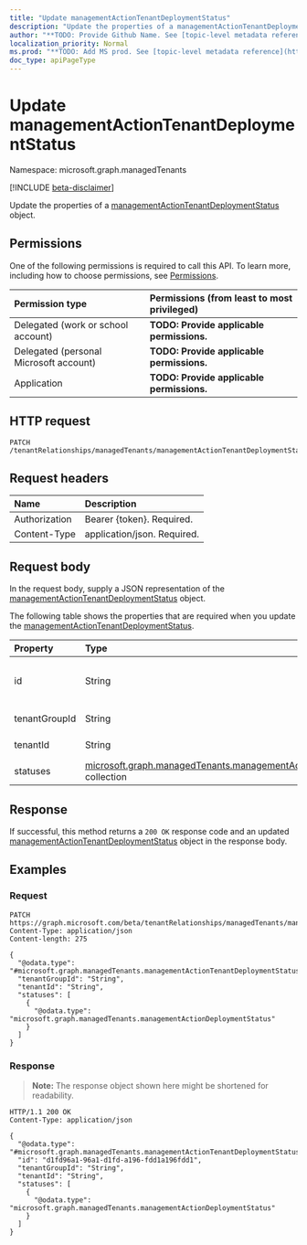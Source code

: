 ```yaml
---
title: "Update managementActionTenantDeploymentStatus"
description: "Update the properties of a managementActionTenantDeploymentStatus object."
author: "**TODO: Provide Github Name. See [topic-level metadata reference](https://msgo.azurewebsites.net/add/document/guidelines/metadata.html#topic-level-metadata)**"
localization_priority: Normal
ms.prod: "**TODO: Add MS prod. See [topic-level metadata reference](https://msgo.azurewebsites.net/add/document/guidelines/metadata.html#topic-level-metadata)**"
doc_type: apiPageType
---
```


# Update managementActionTenantDeploymentStatus
Namespace: microsoft.graph.managedTenants

[!INCLUDE [beta-disclaimer](../../includes/beta-disclaimer.md)]

Update the properties of a [managementActionTenantDeploymentStatus](../resources/managedtenants-managementactiontenantdeploymentstatus.md) object.

## Permissions
One of the following permissions is required to call this API. To learn more, including how to choose permissions, see [Permissions](/graph/permissions-reference).

|Permission type|Permissions (from least to most privileged)|
|:---|:---|
|Delegated (work or school account)|**TODO: Provide applicable permissions.**|
|Delegated (personal Microsoft account)|**TODO: Provide applicable permissions.**|
|Application|**TODO: Provide applicable permissions.**|

## HTTP request

<!-- {
  "blockType": "ignored"
}
-->
``` http
PATCH /tenantRelationships/managedTenants/managementActionTenantDeploymentStatuses/{managementActionTenantDeploymentStatusId}
```

## Request headers
|Name|Description|
|:---|:---|
|Authorization|Bearer {token}. Required.|
|Content-Type|application/json. Required.|

## Request body
In the request body, supply a JSON representation of the [managementActionTenantDeploymentStatus](../resources/managedtenants-managementactiontenantdeploymentstatus.md) object.

The following table shows the properties that are required when you update the [managementActionTenantDeploymentStatus](../resources/managedtenants-managementactiontenantdeploymentstatus.md).

|Property|Type|Description|
|:---|:---|:---|
|id|String|**TODO: Add Description** Inherited from [entity](../resources/managedtenants-entity.md)|
|tenantGroupId|String|**TODO: Add Description**|
|tenantId|String|**TODO: Add Description**|
|statuses|[microsoft.graph.managedTenants.managementActionDeploymentStatus](../resources/managedtenants-managementactiondeploymentstatus.md) collection|**TODO: Add Description**|



## Response

If successful, this method returns a `200 OK` response code and an updated [managementActionTenantDeploymentStatus](../resources/managedtenants-managementactiontenantdeploymentstatus.md) object in the response body.

## Examples

### Request
<!-- {
  "blockType": "request",
  "name": "update_managementactiontenantdeploymentstatus"
}
-->
``` http
PATCH https://graph.microsoft.com/beta/tenantRelationships/managedTenants/managementActionTenantDeploymentStatuses/{managementActionTenantDeploymentStatusId}
Content-Type: application/json
Content-length: 275

{
  "@odata.type": "#microsoft.graph.managedTenants.managementActionTenantDeploymentStatus",
  "tenantGroupId": "String",
  "tenantId": "String",
  "statuses": [
    {
      "@odata.type": "microsoft.graph.managedTenants.managementActionDeploymentStatus"
    }
  ]
}
```


### Response
>**Note:** The response object shown here might be shortened for readability.
<!-- {
  "blockType": "response",
  "truncated": true
}
-->
``` http
HTTP/1.1 200 OK
Content-Type: application/json

{
  "@odata.type": "#microsoft.graph.managedTenants.managementActionTenantDeploymentStatus",
  "id": "d1fd96a1-96a1-d1fd-a196-fdd1a196fdd1",
  "tenantGroupId": "String",
  "tenantId": "String",
  "statuses": [
    {
      "@odata.type": "microsoft.graph.managedTenants.managementActionDeploymentStatus"
    }
  ]
}
```

